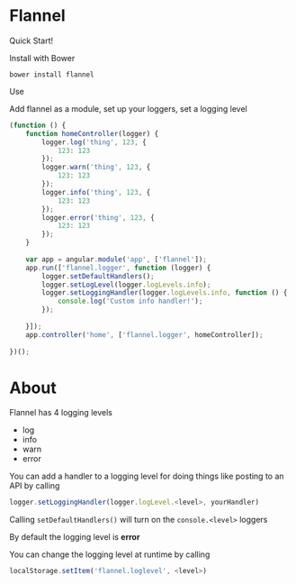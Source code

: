 Flannel
=======

Quick Start!

Install with Bower

    bower install flannel

Use

Add flannel as a module, set up your loggers, set a logging level
```javascript
(function () {
    function homeController(logger) {
        logger.log('thing', 123, {
            123: 123
        });
        logger.warn('thing', 123, {
            123: 123
        });
        logger.info('thing', 123, {
            123: 123
        });
        logger.error('thing', 123, {
            123: 123
        });
    }
 
    var app = angular.module('app', ['flannel']);
    app.run(['flannel.logger', function (logger) {
        logger.setDefaultHandlers();
        logger.setLogLevel(logger.logLevels.info);
        logger.setLoggingHandler(logger.logLevels.info, function () {
            console.log('Custom info handler!');
        });
 
    }]);
    app.controller('home', ['flannel.logger', homeController]);
 
})();
```

About
=====

Flannel has 4 logging levels

-  log
-  info
-  warn
-  error

You can add a handler to a logging level for doing things like posting to an API by calling

```javascript
logger.setLoggingHandler(logger.logLevel.<level>, yourHandler)
```

Calling `setDefaultHandlers()` will turn on the `console.<level>` loggers

By default the logging level is **error**

You can change the logging level at runtime by calling

```javascript
localStorage.setItem('flannel.loglevel', <level>)
```
